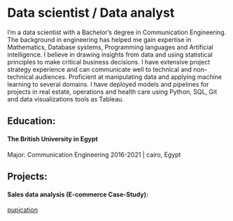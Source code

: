 # Data scientist / Data analyst
I’m a data scientist with a Bachelor’s degree in Communication Engineering. The background in engineering has helped me gain expertise in Mathematics, Database systems, Programming languages and Artificial intelligence. I believe in drawing insights from data and using statistical principles to make critical business decisions. I have extensive project strategy experience and can communicate well to technical and non-technical audiences. Proficient at manipulating data and applying machine learning to several domains. I have deployed models and pipelines for projects in real estate, operations and health care using Python, SQL, Git and data visualizations tools as Tableau.
## Education:
#### The British University in Egypt
Major: Communication Engineering
2016-2021 | cairo, Egypt

## Projects:
#### Sales data analysis (E-commerce Case-Study):
[pupication](https://github.com/zeyad751/zeayd-projects/blob/f9b53c2c5520765a99e7f9ac784e359402d245bf/Sales%20analysis%20.ipynb)

